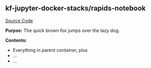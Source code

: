## kf-jupyter-docker-stacks/rapids-notebook

[Source Code](https://git.puma.corp.telstra.com/tail/notebook-images/kf-jupyter-docker-stacks/tree/master/rapids-notebook)

**Purpse:** The quick brown fox jumps over the lazy dog.

**Contents:**
* Everything in parent container, plus
* ...
* ...
